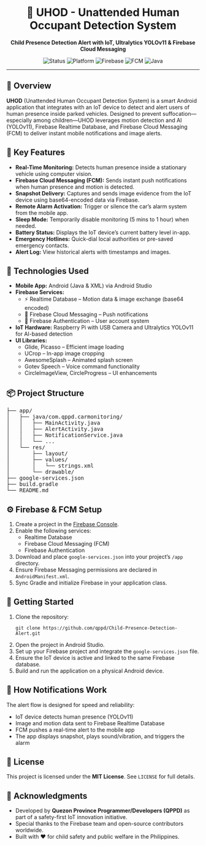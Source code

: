<h1 align="center">🚗 UHOD - Unattended Human Occupant Detection System</h1>
<p align="center"><strong>Child Presence Detection Alert with IoT, Ultralytics YOLOv11 & Firebase Cloud Messaging</strong></p>

<p align="center">
  <img src="https://img.shields.io/badge/status-active-brightgreen" alt="Status">
  <img src="https://img.shields.io/badge/platform-Android-blue" alt="Platform">
  <img src="https://img.shields.io/badge/backend-Firebase-orange" alt="Firebase">
  <img src="https://img.shields.io/badge/messaging-FCM-red" alt="FCM">
  <img src="https://img.shields.io/badge/language-Java-yellow" alt="Java">
</p>

<hr>

<h2>📱 Overview</h2>
<p>
  <strong>UHOD</strong> (Unattended Human Occupant Detection System) is a smart Android application that integrates with an IoT device to detect and alert users of human presence inside parked vehicles. Designed to prevent suffocation—especially among children—UHOD leverages motion detection and AI (YOLOv11), Firebase Realtime Database, and Firebase Cloud Messaging (FCM) to deliver instant mobile notifications and image alerts.
</p>

<h2>🎯 Key Features</h2>
<ul>
  <li><strong>Real-Time Monitoring:</strong> Detects human presence inside a stationary vehicle using computer vision.</li>
  <li><strong>Firebase Cloud Messaging (FCM):</strong> Sends instant push notifications when human presence and motion is detected.</li>
  <li><strong>Snapshot Delivery:</strong> Captures and sends image evidence from the IoT device using base64-encoded data via Firebase.</li>
  <li><strong>Remote Alarm Activation:</strong> Trigger or silence the car’s alarm system from the mobile app.</li>
  <li><strong>Sleep Mode:</strong> Temporarily disable monitoring (5 mins to 1 hour) when needed.</li>
  <li><strong>Battery Status:</strong> Displays the IoT device’s current battery level in-app.</li>
  <li><strong>Emergency Hotlines:</strong> Quick-dial local authorities or pre-saved emergency contacts.</li>
  <li><strong>Alert Log:</strong> View historical alerts with timestamps and images.</li>
</ul>

<h2>🧠 Technologies Used</h2>
<ul>
  <li><strong>Mobile App:</strong> Android (Java & XML) via Android Studio</li>
  <li><strong>Firebase Services:</strong>
    <ul>
      <li>⚡ Realtime Database – Motion data & image exchange (base64 encoded)</li>
      <li>📩 Firebase Cloud Messaging – Push notifications</li>
      <li>🔐 Firebase Authentication – User account system</li>
    </ul>
  </li>
  <li><strong>IoT Hardware:</strong> Raspberry Pi with USB Camera and Ultralytics YOLOv11 for AI-based detection</li>
  <li><strong>UI Libraries:</strong>
    <ul>
      <li>Glide, Picasso – Efficient image loading</li>
      <li>UCrop – In-app image cropping</li>
      <li>AwesomeSplash – Animated splash screen</li>
      <li>Gotev Speech – Voice command functionality</li>
      <li>CircleImageView, CircleProgress – UI enhancements</li>
    </ul>
  </li>
</ul>

<h2>📦 Project Structure</h2>
<pre>
├── app/
│   ├── java/com.qppd.carmonitoring/
│   │   ├── MainActivity.java
│   │   ├── AlertActivity.java
│   │   ├── NotificationService.java
│   │   └── ...
│   └── res/
│       ├── layout/
│       ├── values/
│       │   └── strings.xml
│       └── drawable/
├── google-services.json
├── build.gradle
└── README.md
</pre>

<h2>⚙️ Firebase & FCM Setup</h2>
<ol>
  <li>Create a project in the <a href="https://console.firebase.google.com/">Firebase Console</a>.</li>
  <li>Enable the following services:
    <ul>
      <li>Realtime Database</li>
      <li>Firebase Cloud Messaging (FCM)</li>
      <li>Firebase Authentication</li>
    </ul>
  </li>
  <li>Download and place <code>google-services.json</code> into your project’s <code>/app</code> directory.</li>
  <li>Ensure Firebase Messaging permissions are declared in <code>AndroidManifest.xml</code>.</li>
  <li>Sync Gradle and initialize Firebase in your application class.</li>
</ol>

<h2>🚀 Getting Started</h2>
<ol>
  <li>Clone the repository:
    <pre><code>git clone https://github.com/qppd/Child-Presence-Detection-Alert.git</code></pre>
  </li>
  <li>Open the project in Android Studio.</li>
  <li>Set up your Firebase project and integrate the <code>google-services.json</code> file.</li>
  <li>Ensure the IoT device is active and linked to the same Firebase database.</li>
  <li>Build and run the application on a physical Android device.</li>
</ol>

<h2>🔔 How Notifications Work</h2>
<p>The alert flow is designed for speed and reliability:</p>
<ul>
  <li>IoT device detects human presence (YOLOv11)</li>
  <li>Image and motion data sent to Firebase Realtime Database</li>
  <li>FCM pushes a real-time alert to the mobile app</li>
  <li>The app displays snapshot, plays sound/vibration, and triggers the alarm</li>
</ul>

<h2>📖 License</h2>
<p>
  This project is licensed under the <strong>MIT License</strong>. See <code>LICENSE</code> for full details.
</p>

<h2>🙌 Acknowledgments</h2>
<ul>
  <li>Developed by <strong>Quezon Province Programmer/Developers (QPPD)</strong> as part of a safety-first IoT innovation initiative.</li>
  <li>Special thanks to the Firebase team and open-source contributors worldwide.</li>
  <li>Built with ❤️ for child safety and public welfare in the Philippines.</li>
</ul>
